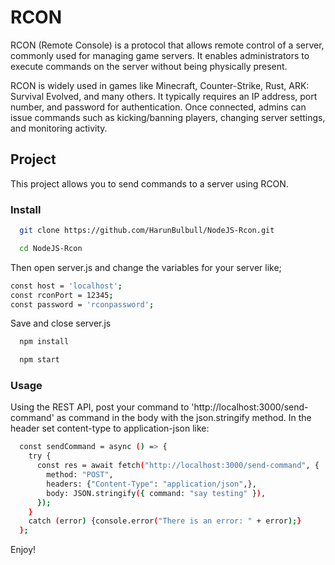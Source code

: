 # RCON
RCON (Remote Console) is a protocol that allows remote control of a server, commonly used for managing game servers. It enables administrators to execute commands on the server without being physically present.

RCON is widely used in games like Minecraft, Counter-Strike, Rust, ARK: Survival Evolved, and many others. It typically requires an IP address, port number, and password for authentication. Once connected, admins can issue commands such as kicking/banning players, changing server settings, and monitoring activity.

## Project
This project allows you to send commands to a server using RCON.
### Install
```bash
  git clone https://github.com/HarunBulbull/NodeJS-Rcon.git
```
```bash
  cd NodeJS-Rcon
```
Then open server.js and change the variables for your server like;
```bash
const host = 'localhost';
const rconPort = 12345;
const password = 'rconpassword';
```
Save and close server.js
```bash
  npm install
```
```bash
  npm start
```
### Usage

Using the REST API, post your command to 'http://localhost:3000/send-command' as command in the body with the json.stringify method. In the header set content-type to application-json like:
```bash
  const sendCommand = async () => {
    try {
      const res = await fetch("http://localhost:3000/send-command", {
        method: "POST",
        headers: {"Content-Type": "application/json",},
        body: JSON.stringify({ command: "say testing" }),
      });
    }
    catch (error) {console.error("There is an error: " + error);}
  };
```

Enjoy!
